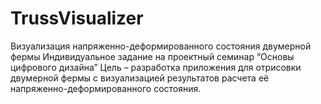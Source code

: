# TrussVisualizer
Визуализация напряженно-деформированного состояния двумерной фермы
Индивидуальное задание на проектный семинар “Основы цифрового дизайна”
Цель – разработка приложения для отрисовки двумерной фермы с визуализацией результатов расчета её напряженно-деформированного состояния.
